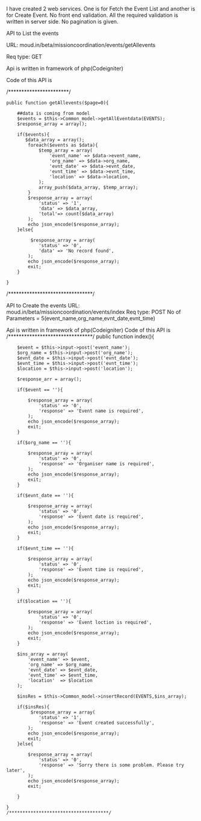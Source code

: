 I have created 2 web services. One is for Fetch the Event List and another is for Create Event. No front end validation. All the required validation is written in server side. No pagination is given.

API to List the events

URL: moud.in/beta/missioncoordination/events/getAllevents

Req type: GET

Api is written in framework of php(Codeigniter)

Code of this API is

/***********************/


    public function getAllevents($page=0){
        
        ##data is coming from model
        $events = $this->Common_model->getAllEventdata(EVENTS);
        $response_array = array();
        
        if($events){
           $data_array = array();
            foreach($events as $data){
                $temp_array = array(
                    'event_name' => $data->event_name,
                    'org_name' => $data->org_name,
                    'evnt_date' => $data->evnt_date,
                    'evnt_time' => $data->evnt_time,
                    'location' => $data->location,
                );
                array_push($data_array, $temp_array);
            }
            $response_array = array(
                'status' => '1',
                'data' => $data_array,
                'total'=> count($data_array)
            );
            echo json_encode($response_array);
        }else{
            
             $response_array = array(
                'status' => '0',
                'data' => 'No record found',
            );
            echo json_encode($response_array);
            exit;
        }
        
    }
    
 /********************************/

API to Create the events
URL: moud.in/beta/missioncoordination/events/index
Req type: POST
No of Parameters = 5(event_name,org_name,evnt_date,evnt_time)


Api is written in framework of php(Codeigniter)
Code of this API is
/********************************/
    public function index(){
        
        $event = $this->input->post('event_name');
        $org_name = $this->input->post('org_name');
        $evnt_date = $this->input->post('evnt_date');
        $evnt_time = $this->input->post('evnt_time');
        $location = $this->input->post('location');
        
        $response_arr = array();
        
        if($event == ''){
            
            $response_array = array(
                'status' => '0',
                'response' => 'Event name is required',
            );
            echo json_encode($response_array);
            exit;
        }
        
        if($org_name == ''){
            
            $response_array = array(
                'status' => '0',
                'response' => 'Organiser name is required',
            );
            echo json_encode($response_array);
            exit;
        }
        
        if($evnt_date == ''){
            
            $response_array = array(
                'status' => '0',
                'response' => 'Event date is required',
            );
            echo json_encode($response_array);
            exit;
        }
        
        if($evnt_time == ''){
            
            $response_array = array(
                'status' => '0',
                'response' => 'Event time is required',
            );
            echo json_encode($response_array);
            exit;
        }
        
        if($location == ''){
            
            $response_array = array(
                'status' => '0',
                'response' => 'Event loction is required',
            );
            echo json_encode($response_array);
            exit;
        }
        
        $ins_array = array(
            'event_name' => $event,
            'org_name' => $org_name,
            'evnt_date' => $evnt_date,
            'evnt_time' => $evnt_time,
            'location'  => $location
        );
        
        $insRes = $this->Common_model->insertRecord(EVENTS,$ins_array);
        
        if($insRes){
             $response_array = array(
                'status' => '1',
                'response' => 'Event created successfully',
            );
            echo json_encode($response_array);
            exit;
        }else{
            
            $response_array = array(
                'status' => '0',
                'response' => 'Sorry there is some problem. Please try later',
            );
            echo json_encode($response_array);
            exit;
            
        }
       
    }
    /*************************************/